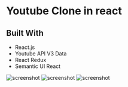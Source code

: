 # Youtube Clone in react

## Built With

* React.js
* Youtube API V3 Data
* React Redux
* Semantic UI React




![screenshot](https://i.imgur.com/QjW2Z5N.png)
![screenshot](https://i.imgur.com/07Hmw1i.png)
![screenshot](https://i.imgur.com/fq5kKQe.png)
